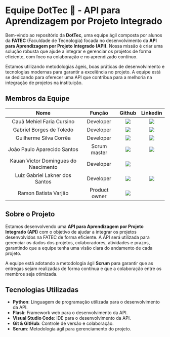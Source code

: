 # Equipe DotTec 🚀 - API para Aprendizagem por Projeto Integrado

Bem-vindo ao repositório da **DotTec**, uma equipe ágil composta por alunos da **FATEC** (Faculdade de Tecnologia) focada no desenvolvimento da **API para Aprendizagem por Projeto Integrado (API)**. Nossa missão é criar uma solução robusta que ajude a integrar e gerenciar os projetos de forma eficiente, com foco na colaboração e no aprendizado contínuo.

Estamos utilizando metodologias ágeis, boas práticas de desenvolvimento e tecnologias modernas para garantir a excelência no projeto. A equipe está se dedicando para oferecer uma API que contribua para a melhoria na integração de projetos na instituição.

## Membros da Equipe

|      Nome      |    Função       |                            Github                             |                           Linkedin                           |
| :--------------: | :-----------: | :----------------------------------------------------------: | :----------------------------------------------------------: |
|  Cauã Mehiel Faria Cursino  | Developer  | <a href="https://github.com/Cacow69"><img src="https://img.shields.io/badge/GitHub-100000?style=for-the-badge&logo=github&logoColor=white"></a> | <a href="https://www.linkedin.com/in/cauã-cursino-748485235/"><img src="https://img.shields.io/badge/LinkedIn-0077B5?style=for-the-badge&logo=linkedin&logoColor=white"></a> |
|  Gabriel Borges de Toledo  | Developer | <a href="https://github.com/Gabriel-Borges-06"><img src="https://img.shields.io/badge/GitHub-100000?style=for-the-badge&logo=github&logoColor=white"></a> | <a href="https://www.linkedin.com/in/gabriel-borges-de-toledo-b922a433b/"> <img src="https://img.shields.io/badge/LinkedIn-0077B5?style=for-the-badge&logo=linkedin$logoColor=white"> </a>
|  Guilherme Silva Corrêa  | Developer | <a href="https://github.com/Vaporwaffle"><img src="https://img.shields.io/badge/GitHub-100000?style=for-the-badge&logo=github&logoColor=white"></a> |<a href="https://www.linkedin.com/in/guilherme-silva-corr%C3%AAa-a4a36b316/"> <img src="https://img.shields.io/badge/LinkedIn-0077B5?style=for-the-badge&logo=linkedin$logoColor=white"> </a>
|  João Paulo Aparecido Santos  | Scrum master  | <a href="https://github.com/jopaul0"><img src="https://img.shields.io/badge/GitHub-100000?style=for-the-badge&logo=github&logoColor=white"></a> | <a href="https://www.linkedin.com/in/joaosantos02/"><img src="https://img.shields.io/badge/LinkedIn-0077B5?style=for-the-badge&logo=linkedin&logoColor=white"></a> |
|  Kauan Victor Domingues do Nascimento  | Developer | <a href="https://github.com/KauanDomingues"><img src="https://img.shields.io/badge/GitHub-100000?style=for-the-badge&logo=github&logoColor=white"></a> | 
|  Luiz Gabriel Lakner dos Santos  | Developer | <a href="https://github.com/Lakner13"><img src="https://img.shields.io/badge/GitHub-100000?style=for-the-badge&logo=github&logoColor=white"></a> | <a href="https://www.linkedin.com/in/gabriel-lakner-734528264/"> <img src="https://img.shields.io/badge/LinkedIn-0077B5?style=for-the-badge&logo=linkedin$logoColor=white"> </a>
|  Ramon Batista Varjão  | Product owner | <a href="https://github.com/gitDeRamon"><img src="https://img.shields.io/badge/GitHub-100000?style=for-the-badge&logo=github&logoColor=white"></a> |



## Sobre o Projeto

Estamos desenvolvendo uma **API para Aprendizagem por Projeto Integrado (API)** com o objetivo de ajudar a integrar os projetos desenvolvidos na FATEC de forma eficiente. A API será utilizada para gerenciar os dados dos projetos, colaboradores, atividades e prazos, garantindo que a equipe tenha uma visão clara do andamento de cada projeto.

A equipe está adotando a metodologia ágil **Scrum** para garantir que as entregas sejam realizadas de forma contínua e que a colaboração entre os membros seja otimizada.

## Tecnologias Utilizadas

- **Python**: Linguagem de programação utilizada para o desenvolvimento da API.
- **Flask**: Framework web para o desenvolvimento da API.
- **Visual Studio Code**: IDE para o desenvolvimento da API.
- **Git & GitHub**: Controle de versão e colaboração.
- **Scrum**: Metodologia ágil para gerenciamento do projeto.
